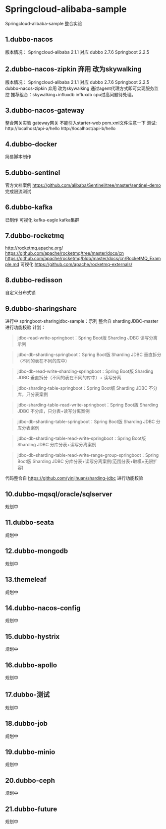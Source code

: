 # Springcloud-alibaba-sample
Springcloud-alibaba-sample 整合实验
## 1.dubbo-nacos
版本情况：
Springcloud-alibaba 2.1.1 对应 dubbo 2.7.6 Springboot 2.2.5 
## 2.dubbo-nacos-zipkin 弃用 改为skywalking 
版本情况：
Springcloud-alibaba 2.1.1 对应 dubbo 2.7.6 Springboot 2.2.5
dubbo-nacos-zipkin 弃用 改为skywalking  通过agent代理方式即可实现服务监控
推荐组合：skywalking+influxdb
influxdb cpu过高问题待处理。
## 3.dubbo-nacos-gateway
整合网关实验
gateway网关 不能引入starter-web pom.xml文件注意一下
测试:
http://localhost/api-a/hello
http://localhost/api-b/hello
## 4.dubbo-docker
简易脚本制作

## 5.dubbo-sentinel
官方文档案例
https://github.com/alibaba/Sentinel/tree/master/sentinel-demo
完成限流测试
## 6.dubbo-kafka
已制作
可视化
kafka-eagle
kafka集群
## 7.dubbo-rocketmq
http://rocketmq.apache.org/
https://github.com/apache/rocketmq/tree/master/docs/cn
https://github.com/apache/rocketmq/blob/master/docs/cn/RocketMQ_Example.md
可视化
 https://github.com/apache/rocketmq-externals/ 
 
## 8.dubbo-redisson
自定义分布式锁


## 9.dubbo-sharingshare
进行中
springboot-sharingjdbc-sample：示列  整合自 shardingJDBC-master 进行功能校验
计划：
> jdbc-read-write-springboot：Spring Boot版 Sharding JDBC 读写分离示列

> jdbc-db-sharding-springboot：Spring Boot版 Sharding JDBC 垂直拆分（不同的表在不同的库中）

> jdbc-db-read-write-sharding-springboot：Spring Boot版 Sharding JDBC 垂直拆分（不同的表在不同的库中）+ 读写分离

> jdbc-sharding-table-springboot：Spring Boot版 Sharding JDBC 不分库，只分表案例

> jdbc-sharding-table-read-write-springboot：Spring Boot版 Sharding JDBC 不分库，只分表+读写分离案例

> jdbc-db-sharding-table-springboot：Spring Boot版 Sharding JDBC 分库分表案例

> jdbc-db-sharding-table-read-write-springboot：Spring Boot版 Sharding JDBC 分库分表+读写分离案例

> jdbc-db-sharding-table-read-write-range-group-springboot：Spring Boot版 Sharding JDBC 分库分表+读写分离案例(范围分表+取模=无限扩容)

代码整合自 https://github.com/yinjihuan/sharding-jdbc 进行功能校验

## 10.dubbo-mqsql/oracle/sqlserver
规划中
## 11.dubbo-seata
规划中
## 12.dubbo-mongodb
规划中
## 13.themeleaf
规划中
## 14.dubbo-nacos-config
规划中
## 15.dubbo-hystrix
规划中
## 16.dubbo-apollo
规划中
## 17.dubbo-测试
规划中
## 18.dubbo-job
规划中
## 19.dubbo-minio
规划中
## 20.dubbo-ceph
规划中
## 21.dubbo-future
规划中



